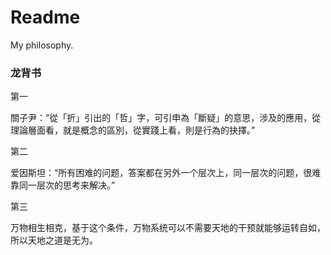 # Readme
My philosophy.

### 龙背书

第一

關子尹：“從「折」引出的「哲」字，可引申為「斷疑」的意思，涉及的應用，從理論層面看，就是概念的區別，從實踐上看，則是行為的抉擇。”

第二

爱因斯坦：“所有困难的问题，答案都在另外一个层次上，同一层次的问题，很难靠同一层次的思考来解决。”

第三

万物相生相克，基于这个条件，万物系统可以不需要天地的干预就能够运转自如，所以天地之道是无为。
